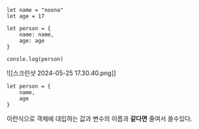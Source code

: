 
```
let name = "noona"
let age = 17

let person = {
	name: name,
	age: age
}

consle.log(person)

```
![[스크린샷 2024-05-25 17.30.40.png]]
```
let person = {
	name,
	age
}
```
이런식으로 객체에 대입하는 값과 변수의 이름과 **같다면** 줄여서 쓸수있다.

